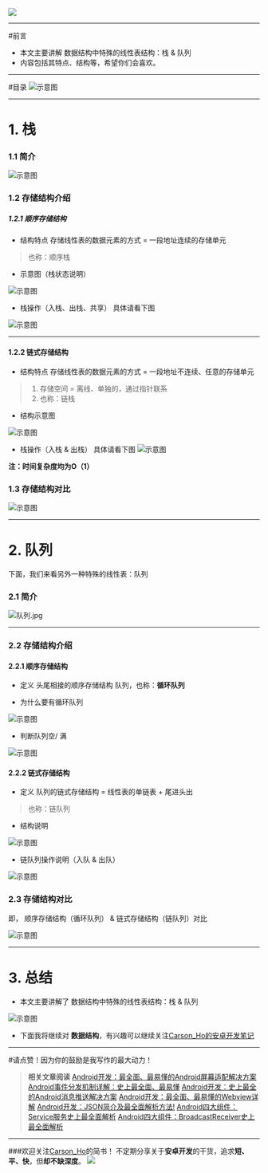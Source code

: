 ![](http://upload-images.jianshu.io/upload_images/944365-207a738cb165a2da.png?imageMogr2/auto-orient/strip%7CimageView2/2/w/1240)

***
#前言

- 本文主要讲解 数据结构中特殊的线性表结构：栈 & 队列
- 内容包括其特点、结构等，希望你们会喜欢。

***

#目录
![示意图](http://upload-images.jianshu.io/upload_images/944365-67af848224117a6d.png?imageMogr2/auto-orient/strip%7CimageView2/2/w/1240)



***

# 1. 栈
### 1.1 简介

![示意图](http://upload-images.jianshu.io/upload_images/944365-46f087cbfb0b04bb.png?imageMogr2/auto-orient/strip%7CimageView2/2/w/1240)


### 1.2 存储结构介绍
##### 1.2.1 顺序存储结构
- 结构特点
存储线性表的数据元素的方式 = 一段地址连续的存储单元
>也称：顺序栈

- 示意图（栈状态说明）

![示意图](http://upload-images.jianshu.io/upload_images/944365-dc64079f023a08ef.png?imageMogr2/auto-orient/strip%7CimageView2/2/w/1240)


- 栈操作（入栈、出栈、共享）
具体请看下图

![示意图](http://upload-images.jianshu.io/upload_images/944365-e0eacbd42f82df59.png?imageMogr2/auto-orient/strip%7CimageView2/2/w/1240)




***

#### 1.2.2 链式存储结构
- 结构特点
存储线性表的数据元素的方式 = 一段地址不连续、任意的存储单元
>1. 存储空间 = 离线、单独的，通过指针联系
>2. 也称：链栈

- 结构示意图

![示意图](http://upload-images.jianshu.io/upload_images/944365-afe9f1026b70249f.png?imageMogr2/auto-orient/strip%7CimageView2/2/w/1240)

- 栈操作（入栈 & 出栈）
具体请看下图
![示意图](http://upload-images.jianshu.io/upload_images/944365-3795f42026860f73.png?imageMogr2/auto-orient/strip%7CimageView2/2/w/1240)




**注：时间复杂度均为O（1）**

### 1.3 存储结构对比
![示意图](http://upload-images.jianshu.io/upload_images/944365-470571bdbbfe6487.png?imageMogr2/auto-orient/strip%7CimageView2/2/w/1240)

***

# 2. 队列
下面，我们来看另外一种特殊的线性表：队列

### 2.1 简介

![队列.jpg](http://upload-images.jianshu.io/upload_images/944365-1d703d28af48070f.jpg?imageMogr2/auto-orient/strip%7CimageView2/2/w/1240)


***

### 2.2 存储结构介绍
#### 2.2.1 顺序存储结构
- 定义
头尾相接的顺序存储结构 队列，也称：**循环队列**

- 为什么要有循环队列

![示意图](http://upload-images.jianshu.io/upload_images/944365-d0c73673c1f4c917.png?imageMogr2/auto-orient/strip%7CimageView2/2/w/1240)

- 判断队列空/ 满

![示意图](http://upload-images.jianshu.io/upload_images/944365-9ab22d6d74950d4f.png?imageMogr2/auto-orient/strip%7CimageView2/2/w/1240)

#### 2.2.2 链式存储结构
- 定义
队列的链式存储结构 = 线性表的单链表 + 尾进头出
>也称：链队列

- 结构说明

![示意图](http://upload-images.jianshu.io/upload_images/944365-0a88b89e52a0cf53.png?imageMogr2/auto-orient/strip%7CimageView2/2/w/1240)




- 链队列操作说明（入队 & 出队）

![示意图](http://upload-images.jianshu.io/upload_images/944365-ae083fa2778bcdc3.png?imageMogr2/auto-orient/strip%7CimageView2/2/w/1240)



### 2.3 存储结构对比
即， 顺序存储结构（循环队列）  & 链式存储结构（链队列）对比

![示意图](http://upload-images.jianshu.io/upload_images/944365-b7609f12fb8d7e14.png?imageMogr2/auto-orient/strip%7CimageView2/2/w/1240)



***
# 3. 总结

- 本文主要讲解了 数据结构中特殊的线性表结构：栈 & 队列

![示意图](http://upload-images.jianshu.io/upload_images/944365-e1090d10b192de97.png?imageMogr2/auto-orient/strip%7CimageView2/2/w/1240)

- 下面我将继续对 **数据结构**，有兴趣可以继续关注[Carson_Ho的安卓开发笔记](http://www.jianshu.com/users/383970bef0a0/latest_articles)

***
#请点赞！因为你的鼓励是我写作的最大动力！
>**相关文章阅读**
[Android开发：最全面、最易懂的Android屏幕适配解决方案](http://www.jianshu.com/p/ec5a1a30694b)
[Android事件分发机制详解：史上最全面、最易懂](http://www.jianshu.com/p/38015afcdb58)
[Android开发：史上最全的Android消息推送解决方案](http://www.jianshu.com/p/b61a49e0279f)
>[Android开发：最全面、最易懂的Webview详解](http://www.jianshu.com/p/3c94ae673e2a)
[Android开发：JSON简介及最全面解析方法!](http://www.jianshu.com/p/b87fee2f7a23)
[Android四大组件：Service服务史上最全面解析](http://www.jianshu.com/p/d963c55c3ab9)
[Android四大组件：BroadcastReceiver史上最全面解析](http://www.jianshu.com/p/ca3d87a4cdf3)

***
###欢迎关注[Carson_Ho](http://www.jianshu.com/users/383970bef0a0/latest_articles)的简书！
不定期分享关于**安卓开发**的干货，追求**短、平、快**，但**却不缺深度**。
![](http://upload-images.jianshu.io/upload_images/944365-9b76fa3c52d478a7.png?imageMogr2/auto-orient/strip%7CimageView2/2/w/1240)
